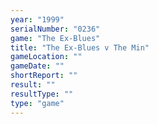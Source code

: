 ```yaml
---
year: "1999"
serialNumber: "0236" 
game: "The Ex-Blues"
title: "The Ex-Blues v The Min"
gameLocation: ""
gameDate: ""
shortReport: ""
result: ""
resultType: ""
type: "game"
---
```

